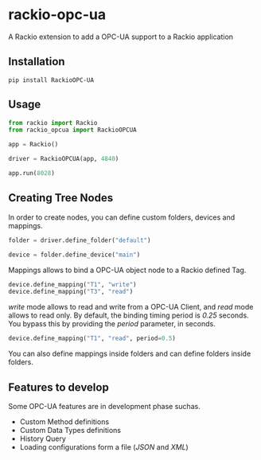 # rackio-opc-ua
A Rackio extension to add a OPC-UA support to a Rackio application

## Installation

```
pip install RackioOPC-UA
```

## Usage

```python
from rackio import Rackio
from rackio_opcua import RackioOPCUA

app = Rackio()

driver = RackioOPCUA(app, 4840)

app.run(8028)
```

## Creating Tree Nodes

In order to create nodes, you can define custom folders, devices and mappings.

```python
folder = driver.define_folder("default")

device = folder.define_device("main")
```

Mappings allows to bind a OPC-UA object node to a Rackio defined Tag.

```python
device.define_mapping("T1", "write")
device.define_mapping("T3", "read")
```

*write* mode allows to read and write from a OPC-UA Client, and *read* mode allows to read only. By default, the binding timing period is *0.25* seconds. You bypass this by providing the *period* parameter, in seconds.

```python
device.define_mapping("T1", "read", period=0.5)
```

You can also define mappings inside folders and can define folders inside folders.

## Features to develop

Some OPC-UA features are in development phase suchas.

* Custom Method definitions
* Custom Data Types definitions
* History Query
* Loading configurations form a file (*JSON* and *XML*)
